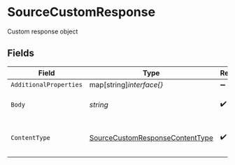 # SourceCustomResponse

Custom response object


## Fields

| Field                                                                                     | Type                                                                                      | Required                                                                                  | Description                                                                               |
| ----------------------------------------------------------------------------------------- | ----------------------------------------------------------------------------------------- | ----------------------------------------------------------------------------------------- | ----------------------------------------------------------------------------------------- |
| `AdditionalProperties`                                                                    | map[string]*interface{}*                                                                  | :heavy_minus_sign:                                                                        | N/A                                                                                       |
| `Body`                                                                                    | *string*                                                                                  | :heavy_check_mark:                                                                        | Body of the custom response                                                               |
| `ContentType`                                                                             | [SourceCustomResponseContentType](../../models/shared/sourcecustomresponsecontenttype.md) | :heavy_check_mark:                                                                        | Content type of the custom response                                                       |